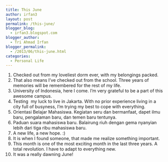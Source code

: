 ```yaml
---
title: This June
author: irfan3
layout: post
permalink: /this-june/
blogger_blog:
  - irfan3.blogspot.com
blogger_author:
  - Tri Ahmad Irfan
blogger_permalink:
  - /2013/06/this-june.html
categories:
  - Personal Life
---
```

  1. Checked out from my loveliest dorm ever, with my belongings packed.
  2. That also means I&#8217;ve checked out from the school. Three years of memories will be remembered for the rest of my life.
  3. University of Indonesia, here I come. I&#8217;m very grateful to be a part of this awesome campus.
  4. Testing  my luck to live in Jakarta. With no prior experience living in a city full of busyness, I&#8217;m trying my best to cope with everything.
  5. Orientasi Belajar Mahasiswa. Kegiatan seru dan bermanfaat, dapet ilmu baru, pengalaman baru, dan temen baru tentunya.
  6. Paduan suara mahasiswa baru. Balairung riuh dengan gema nyanyian lebih dari tiga ribu mahasiswa baru.
  7. A new life, a new hope. :)
  8. It is when I found someone, that made me realize something important.
  9. This month is one of the most exciting month in the last three years. A total revolution. I have to adapt to everything new. 
 10. It was a really dawning June!